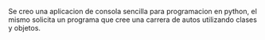 Se creo una aplicacion de consola sencilla para programacion en python, el mismo solicita un programa que cree una carrera de autos utilizando clases y objetos.
